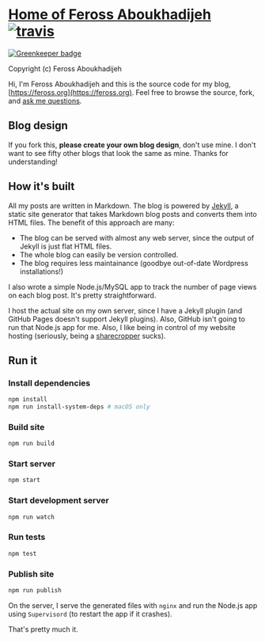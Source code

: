# [Home of Feross Aboukhadijeh](https://feross.org) [![travis][travis-image]][travis-url]

[![Greenkeeper badge](https://badges.greenkeeper.io/feross/feross.org.svg)](https://greenkeeper.io/)

[travis-image]: https://img.shields.io/travis/feross/feross.org/master.svg?style=flat
[travis-url]: https://travis-ci.org/feross/feross.org

Copyright (c) Feross Aboukhadijeh

Hi, I'm Feross Aboukhadijeh and this is the source code for my blog, [https://feross.org](https://feross.org). Feel free to browse the source, fork, and [ask me questions](https://twitter.com/feross).

## Blog design

If you fork this, **please create your own blog design**, don't use mine. I don't want to see fifty other blogs that look the same as mine. Thanks for understanding!

## How it's built

All my posts are written in Markdown. The blog is powered by [Jekyll](https://github.com/mojombo/jekyll), a static site generator that takes Markdown blog posts and converts them into HTML files. The benefit of this approach are many:

- The blog can be served with almost any web server, since the output of Jekyll is just flat HTML files.
- The whole blog can easily be version controlled.
- The blog requires less maintainance (goodbye out-of-date Wordpress installations!)

I also wrote a simple Node.js/MySQL app to track the number of page views on each blog post. It's pretty straightforward.

I host the actual site on my own server, since I have a Jekyll plugin (and GitHub Pages doesn't support Jekyll plugins). Also, GitHub isn't going to run that Node.js app for me. Also, I like being in control of my website hosting (seriously, being a [sharecropper](http://www.tbray.org/ongoing/When/200x/2003/07/12/WebsThePlace) sucks).

## Run it

### Install dependencies

```bash
npm install
npm run install-system-deps # macOS only
```

### Build site

```bash
npm run build
```

### Start server

```bash
npm start
```

### Start development server

```bash
npm run watch
```

### Run tests

```bash
npm test
```

### Publish site

```bash
npm run publish
```

On the server, I serve the generated files with `nginx` and run the Node.js app using `Supervisord` (to restart the app if it crashes).

That's pretty much it.
